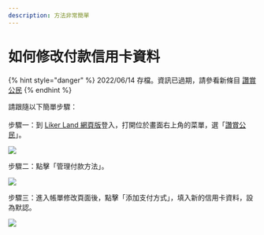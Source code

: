 ```yaml
---
description: 方法非常簡單
---
```


# 如何修改付款信用卡資料

{% hint style="danger" %}
2022/06/14 存檔。資訊已過期，請參看新條目 [讚賞公民](./)
{% endhint %}

請跟隨以下簡單步驟：\
\
步驟一：到 [Liker Land 網頁版](https://liker.land/)登入，打開位於畫面右上角的菜單，選「[讚賞公民](https://liker.land/civic/dashboard)」。

![](../../.gitbook/assets/civic-liker-menu.png)

步驟二：點擊「管理付款方法」。

![](../../.gitbook/assets/civic-liker-change-credit-card-info.png)

步驟三：進入帳單修改頁面後，點擊「添加支付方式」，填入新的信用卡資料，設為默認。

![](<../../.gitbook/assets/image (106).png>)

